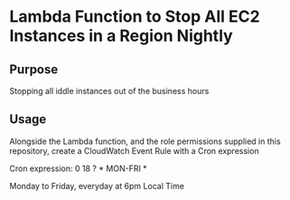 Lambda Function to Stop All EC2 Instances in a Region Nightly    
========

## Purpose

Stopping all iddle instances out of the business hours

## Usage

Alongside the Lambda function, and the role permissions supplied in this repository,
create a CloudWatch Event Rule with a Cron expression 

Cron expression: 0 18 ? * MON-FRI *

Monday to Friday, everyday at 6pm Local Time
 
